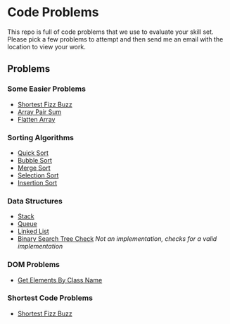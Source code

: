 # Code Problems

This repo is full of code problems that we use to evaluate your skill set.  Please pick a few problems to attempt and then send me an email with the location to view your work.

## Problems

### Some Easier Problems

* [Shortest Fizz Buzz](https://github.com/knownsubset/code-problems/tree/master/problems/shortest-fizz-buzz)
* [Array Pair Sum](https://github.com/knownsubset/code-problems/tree/master/problems/array-pair-sum)
* [Flatten Array](https://github.com/knownsubset/code-problems/tree/master/problems/flatten-array)

### Sorting Algorithms

* [Quick Sort](https://github.com/knownsubset/code-problems/tree/master/problems/quick-sort)
* [Bubble Sort](https://github.com/knownsubset/code-problems/tree/master/problems/bubble-sort)
* [Merge Sort](https://github.com/knownsubset/code-problems/tree/master/problems/merge-sort)
* [Selection Sort](https://github.com/knownsubset/code-problems/tree/master/problems/selection-sort)
* [Insertion Sort](https://github.com/knownsubset/code-problems/tree/master/problems/insertion-sort)

### Data Structures

* [Stack](https://github.com/knownsubset/code-problems/tree/master/problems/stack)
* [Queue](https://github.com/knownsubset/code-problems/tree/master/problems/queue)
* [Linked List](https://github.com/knownsubset/code-problems/tree/master/problems/linked-list)
* [Binary Search Tree Check](https://github.com/knownsubset/code-problems/tree/master/problems/binary-search-tree-check) *Not an implementation, checks for a valid implementation*

### DOM Problems

* [Get Elements By Class Name](https://github.com/knownsubset/code-problems/tree/master/problems/get-elements-by-class-name)

### Shortest Code Problems

* [Shortest Fizz Buzz](https://github.com/knownsubset/code-problems/tree/master/problems/shortest-fizz-buzz)
